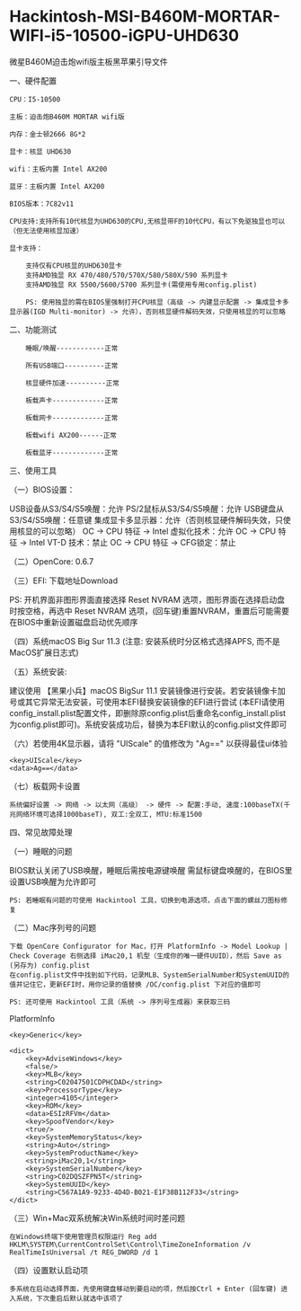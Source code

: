 # Hackintosh-MSI-B460M-MORTAR-WIFI-i5-10500-iGPU-UHD630
微星B460M迫击炮wifi版主板黑苹果引导文件 

   
一、硬件配置

	CPU：I5-10500

	主板：迫击炮B460M MORTAR wifi版

	内存：金士顿2666 8G*2

	显卡：核显 UHD630

	wifi：主板内置 Intel AX200

	蓝牙：主板内置 Intel AX200

	BIOS版本：7C82v11

	CPU支持:支持所有10代核显为UHD630的CPU,无核显带F的10代CPU，有以下免驱独显也可以（但无法使用核显加速）

	显卡支持：

		支持仅有CPU核显的UHD630显卡
		支持AMD独显 RX 470/480/570/570X/580/580X/590 系列显卡
		支持AMD独显 RX 5500/5600/5700 系列显卡(需使用专用config.plist)

		PS: 使用独显的需在BIOS里强制打开CPU核显（高级 -> 内建显示配置 -> 集成显卡多显示器(IGD Multi-monitor) -> 允许），否则核显硬件解码失效，只使用核显的可以忽略

二、功能测试

		睡眠/唤醒------------正常

		所有USB端口----------正常

		核显硬件加速----------正常

		板载声卡-------------正常

		板载网卡-------------正常

		板载wifi AX200------正常

		板载蓝牙-------------正常
   
三、使用工具

（一）BIOS设置：

   USB设备从S3/S4/S5唤醒：允许
   PS/2鼠标从S3/S4/S5唤醒：允许
   USB键盘从S3/S4/S5唤醒：任意键
   集成显卡多显示器：允许（否则核显硬件解码失效，只使用核显的可以忽略）
   OC -> CPU 特征 -> Intel 虚拟化技术：允许
   OC -> CPU 特征 -> Intel VT-D 技术：禁止
   OC -> CPU 特征 -> CFG锁定：禁止

（二）OpenCore: 0.6.7

（三）EFI: 下载地址Download

   PS: 开机界面非图形界面直接选择 Reset NVRAM 选项，图形界面在选择启动盘时按空格，再选中 Reset NVRAM 选项，(回车键)重置NVRAM，重置后可能需要在BIOS中重新设置磁盘启动优先顺序

（四）系统macOS Big Sur 11.3 (注意: 安装系统时分区格式选择APFS, 而不是MacOS扩展日志式)

（五）系统安装:

   建议使用 【黑果小兵】macOS BigSur 11.1 安装镜像进行安装。若安装镜像卡加号或其它异常无法安装，可使用本EFI替换安装镜像的EFI进行尝试 (本EFI请使用config_install.plist配置文件，即删除原config.plist后重命名config_install.plist为config.plist即可)。系统安装成功后，替换为本EFI默认的config.plist文件即可

（六）若使用4K显示器，请将 "UIScale" 的值修改为 "Ag==" 以获得最佳ui体验

    <key>UIScale</key>
    <data>Ag==</data>

（七）板载网卡设置

    系统偏好设置 -> 网络 -> 以太网（高级） -> 硬件 -> 配置:手动, 速度:100baseTX(千兆网络环境可选择1000baseT), 双工:全双工, MTU:标准1500

四、常见故障处理

（一）睡眠的问题

   BIOS默认关闭了USB唤醒，睡眠后需按电源键唤醒
   需鼠标键盘唤醒的，在BIOS里设置USB唤醒为允许即可

    PS: 若睡眠有问题的可使用 Hackintool 工具，切换到电源选项，点击下面的螺丝刀图标修复

（二）Mac序列号的问题

    下载 OpenCore Configurator for Mac，打开 PlatformInfo -> Model Lookup | Check Coverage 右侧选择 iMac20,1 机型（生成你的唯一硬件UUID），然后 Save as (另存为) config.plist
    在config.plist文件中找到如下代码，记录MLB、SystemSerialNumber和SystemUUID的值并记住它，更新EFI时，用你记录的值替换 /OC/config.plist 下对应的值即可

    PS: 还可使用 Hackintool 工具（系统 -> 序列号生成器）来获取三码

<key>PlatformInfo</key>

<dict>
        
    <key>Generic</key>
    
    <dict>
        <key>AdviseWindows</key>
        <false/>
        <key>MLB</key>
        <string>C02047501CDPHCDAD</string>
        <key>ProcessorType</key>
        <integer>4105</integer>
        <key>ROM</key>
        <data>ESIzRFVm</data>
        <key>SpoofVendor</key>
        <true/>
        <key>SystemMemoryStatus</key>
        <string>Auto</string>
        <key>SystemProductName</key>
        <string>iMac20,1</string>
        <key>SystemSerialNumber</key>
        <string>C02DQSZFPN5T</string>
        <key>SystemUUID</key>
        <string>C567A1A9-9233-4D4D-B021-E1F38B112F33</string>
    </dict>

（三）Win+Mac双系统解决Win系统时间时差问题

    在Windows终端下使用管理员权限运行 Reg add HKLM\SYSTEM\CurrentControlSet\Control\TimeZoneInformation /v RealTimeIsUniversal /t REG_DWORD /d 1

（四）设置默认启动项

    多系统在启动选择界面，先使用键盘移动到要启动的项，然后按Ctrl + Enter (回车键) 进入系统，下次重启后默认就选中该项了
